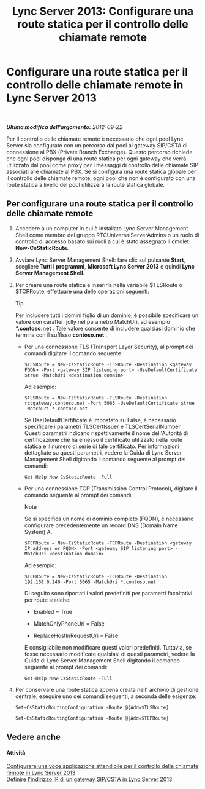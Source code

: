 ﻿---
title: 'Lync Server 2013: Configurare una route statica per il controllo delle chiamate remote'
TOCTitle: Configurare una route statica per il controllo delle chiamate remote
ms:assetid: f7003023-443d-48ee-989b-71e8b0b0abbd
ms:mtpsurl: https://technet.microsoft.com/it-it/library/Gg615051(v=OCS.15)
ms:contentKeyID: 49302512
ms.date: 08/24/2015
mtps_version: v=OCS.15
ms.translationtype: HT
---

# Configurare una route statica per il controllo delle chiamate remote in Lync Server 2013

 

_**Ultima modifica dell'argomento:** 2012-09-22_

Per il controllo delle chiamate remote è necessario che ogni pool Lync Server sia configurato con un percorso dal pool al gateway SIP/CSTA di connessione al PBX (Private Branch Exchange). Questo percorso richiede che ogni pool disponga di una route statica per ogni gateway che verrà utilizzato dal pool come proxy per i messaggi di controllo delle chiamate SIP associati alle chiamate al PBX. Se si configura una route statica globale per il controllo delle chiamate remote, ogni pool che non è configurato con una route statica a livello del pool utilizzerà la route statica globale.

## Per configurare una route statica per il controllo delle chiamate remote

1.  Accedere a un computer in cui è installato Lync Server Management Shell come membro del gruppo RTCUniversalServerAdmins o un ruolo di controllo di accesso basato sui ruoli a cui è stato assegnato il cmdlet **New-CsStaticRoute**.

2.  Avviare Lync Server Management Shell: fare clic sul pulsante **Start**, scegliere **Tutti i programmi**, **Microsoft Lync Server 2013** e quindi **Lync Server Management Shell**.

3.  Per creare una route statica e inserirla nella variabile $TLSRoute o $TCPRoute, effettuare una delle operazioni seguenti:
    
    > [!tip]  
    > Per includere tutti i domini figlio di un dominio, è possibile specificare un valore con caratteri jolly nel parametro MatchUri, ad esempio <strong>*.contoso.net</strong> . Tale valore consente di includere qualsiasi dominio che termina con il suffisso <strong>contoso.net</strong> .    
      - Per una connessione TLS (Transport Layer Security), al prompt dei comandi digitare il comando seguente:
        
            $TLSRoute = New-CsStaticRoute -TLSRoute -Destination <gateway FQDN> -Port <gateway SIP listening port> -UseDefaultCertificate $true -MatchUri <destination domain>
        
        Ad esempio:
        
            $TLSRoute = New-CsStaticRoute -TLSRoute -Destination rccgateway.contoso.net -Port 5065 -UseDefaultCertificate $true -MatchUri *.contoso.net
        
        Se UseDefaultCertificate è impostato su False, è necessario specificare i parametri TLSCertIssuer e TLSCertSerialNumber. Questi parametri indicano rispettivamente il nome dell'Autorità di certificazione che ha emesso il certificato utilizzato nella route statica e il numero di serie di tale certificato. Per informazioni dettagliate su questi parametri, vedere la Guida di Lync Server Management Shell digitando il comando seguente al prompt dei comandi:
        
            Get-Help New-CsStaticRoute -Full
    
      - Per una connessione TCP (Transmission Control Protocol), digitare il comando seguente al prompt dei comandi:
        

        > [!NOTE]
        > Se si specifica un nome di dominio completo (FQDN), è necessario configurare precedentemente un record DNS (Domain Name System) A.

        
            $TCPRoute = New-CsStaticRoute -TCPRoute -Destination <gateway IP address or FQDN> -Port <gateway SIP listening port> -MatchUri <destination domain>
        
        Ad esempio:
        
            $TCPRoute = New-CsStaticRoute -TCPRoute -Destination 192.168.0.240 -Port 5065 -MatchUri *.contoso.net
        
        Di seguito sono riportati i valori predefiniti per parametri facoltativi per route statiche:
        
          - Enabled = True
        
          - MatchOnlyPhoneUri = False
        
          - ReplaceHostInRequestUri = False
        
        È consigliabile non modificare questi valori predefiniti. Tuttavia, se fosse necessario modificare qualsiasi di questi parametri, vedere la Guida di Lync Server Management Shell digitando il comando seguente al prompt dei comandi:
        
            Get-Help New-CsStaticRoute -Full

4.  Per conservare una route statica appena creata nell' archivio di gestione centrale, eseguire uno dei comandi seguenti, a seconda delle esigenze:
    
    ```
    Set-CsStaticRoutingConfiguration -Route @{Add=$TLSRoute}
    ```
    ```
    Set-CsStaticRoutingConfiguration -Route @{Add=$TCPRoute}
    ```

## Vedere anche

#### Attività

[Configurare una voce applicazione attendibile per il controllo delle chiamate remote in Lync Server 2013](lync-server-2013-configure-a-trusted-application-entry-for-remote-call-control.md)  
[Definire l'indirizzo IP di un gateway SIP/CSTA in Lync Server 2013](lync-server-2013-define-a-sip-csta-gateway-ip-address.md)


